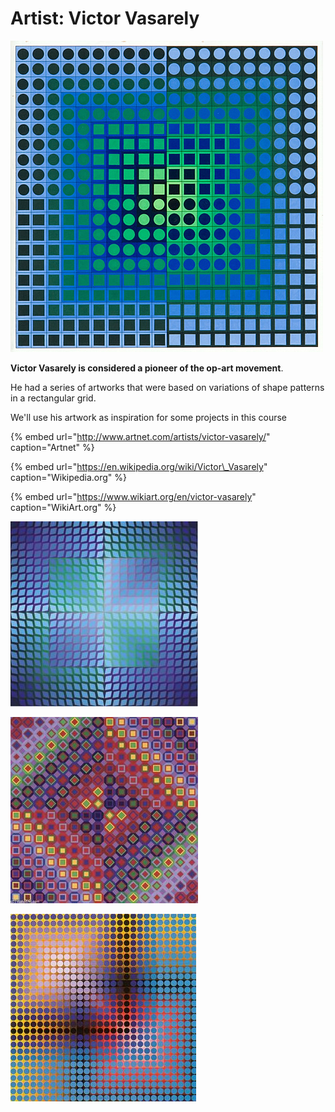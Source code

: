 # Artist: Victor Vasarely

![Zoeld V , 1967   Victor Vasarely](../.gitbook/assets/vasarely-zoeld-v-1967.jpg)

**Victor Vasarely is considered a pioneer of the op-art movement**.

He had a series of artworks that were based on variations of shape patterns in a rectangular grid. 

We'll use his artwork as inspiration for some projects in this course

{% embed url="http://www.artnet.com/artists/victor-vasarely/" caption="Artnet" %}

{% embed url="https://en.wikipedia.org/wiki/Victor\_Vasarely" caption="Wikipedia.org" %}

{% embed url="https://www.wikiart.org/en/victor-vasarely" caption="WikiArt.org" %}

![](../.gitbook/assets/7ac4646662a426c60e6a44e908cfa08d.jpg)

![](../.gitbook/assets/4b0e38f980d5a7a692785591d4267ea9.jpg)

![](../.gitbook/assets/85b32d5431b4e65ca5f63c110c63898c.jpg)

